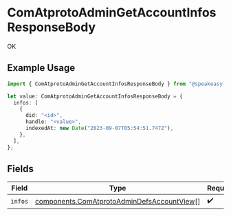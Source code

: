 # ComAtprotoAdminGetAccountInfosResponseBody

OK

## Example Usage

```typescript
import { ComAtprotoAdminGetAccountInfosResponseBody } from "@speakeasy-sdks/bluesky/models/operations";

let value: ComAtprotoAdminGetAccountInfosResponseBody = {
  infos: [
    {
      did: "<id>",
      handle: "<value>",
      indexedAt: new Date("2023-09-07T05:54:51.747Z"),
    },
  ],
};
```

## Fields

| Field                                                                                                    | Type                                                                                                     | Required                                                                                                 | Description                                                                                              |
| -------------------------------------------------------------------------------------------------------- | -------------------------------------------------------------------------------------------------------- | -------------------------------------------------------------------------------------------------------- | -------------------------------------------------------------------------------------------------------- |
| `infos`                                                                                                  | [components.ComAtprotoAdminDefsAccountView](../../models/components/comatprotoadmindefsaccountview.md)[] | :heavy_check_mark:                                                                                       | N/A                                                                                                      |